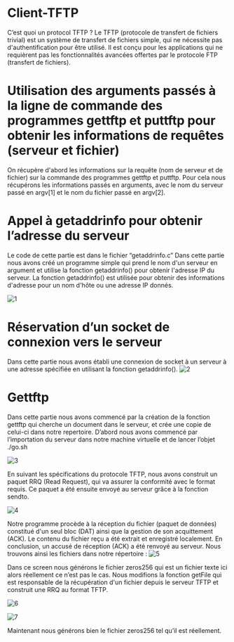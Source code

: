 # Client-TFTP
C’est quoi un protocol TFTP ? Le TFTP (protocole de transfert de fichiers trivial) est un système de transfert de fichiers simple, qui ne nécessite pas d'authentification pour être utilisé. Il est conçu pour les applications qui ne requièrent pas les fonctionnalités avancées offertes par le protocole FTP (transfert de fichiers).

# Utilisation des arguments passés à la ligne de commande des programmes gettftp et puttftp pour obtenir les informations de requêtes (serveur et fichier)
On récupère d'abord les informations sur la requête (nom de serveur et de fichier) sur la commande des programmes gettftp et puttftp. Pour cela nous récupérons les informations passés en arguments, avec le nom du serveur passé en argv[1] et le nom du fichier passé en argv[2].

# Appel à getaddrinfo pour obtenir l’adresse du serveur
Le code de cette partie est dans le fichier “getaddrinfo.c”
Dans cette partie nous avons créé un programme simple qui prend le nom d'un serveur en argument et utilise la fonction getaddrinfo() pour obtenir l'adresse IP du serveur. La fonction getaddrinfo() est utilisée pour obtenir des informations d'adresse pour un nom d'hôte ou une adresse IP donnés.

![1](https://github.com/amineelmaazouz/Client-TFTP/assets/78564470/1a05973b-cbe5-49dd-a0f8-ba87a130abba)

# Réservation d’un socket de connexion vers le serveur
Dans cette partie nous avons établi une connexion de socket à un serveur à une adresse spécifiée en utilisant la fonction getaddrinfo().
![2](https://github.com/amineelmaazouz/Client-TFTP/assets/78564470/7988eaf1-eef7-4330-abaa-8bda12ffca05)

# Gettftp
Dans cette partie nous avons commencé par la création de la fonction gettftp qui cherche un document dans le serveur, et crée une copie de celui-ci dans notre repertoire.
D’abord nous avons commencé par l’importation du serveur dans notre machine virtuelle et de lancer l’objet ./go.sh

![3](https://github.com/amineelmaazouz/Client-TFTP/assets/78564470/c3c6654f-b650-4abf-9712-e909f74dd436)

En suivant les spécifications du protocole TFTP, nous avons construit un paquet RRQ (Read Request), qui va assurer la conformité avec le format requis.
Ce paquet a été ensuite envoyé au serveur grâce à la fonction sendto.

![4](https://github.com/amineelmaazouz/Client-TFTP/assets/78564470/3e007ce8-2ced-4d35-9330-b65860af6d45)

Notre programme procède à la réception du fichier (paquet de données) constitué d'un seul bloc (DAT) ainsi que la gestion de son acquittement (ACK). 
Le contenu du fichier reçu a été extrait et enregistré localement. En conclusion, un accusé de réception (ACK) a été renvoyé au serveur.
Nous trouvons ainsi les fichiers dans notre répertoire :
![5](https://github.com/amineelmaazouz/Client-TFTP/assets/78564470/229c3ba9-1259-4b4b-bcaa-76a019c1c537)

Dans ce screen nous générons le fichier zeros256 qui est un fichier texte ici alors réellement ce n’est pas le cas.
Nous modifions la fonction getFile qui est responsable de la récupération d'un fichier depuis le serveur TFTP et construit une RRQ au format TFTP.

![6](https://github.com/amineelmaazouz/Client-TFTP/assets/78564470/2657cdc9-f1fb-44e8-ab95-7fd2c8266988)

![7](https://github.com/amineelmaazouz/Client-TFTP/assets/78564470/b8950659-c39a-44df-a63e-113ce4d9660a)

Maintenant nous générons bien le fichier zeros256 tel qu’il est réellement.
